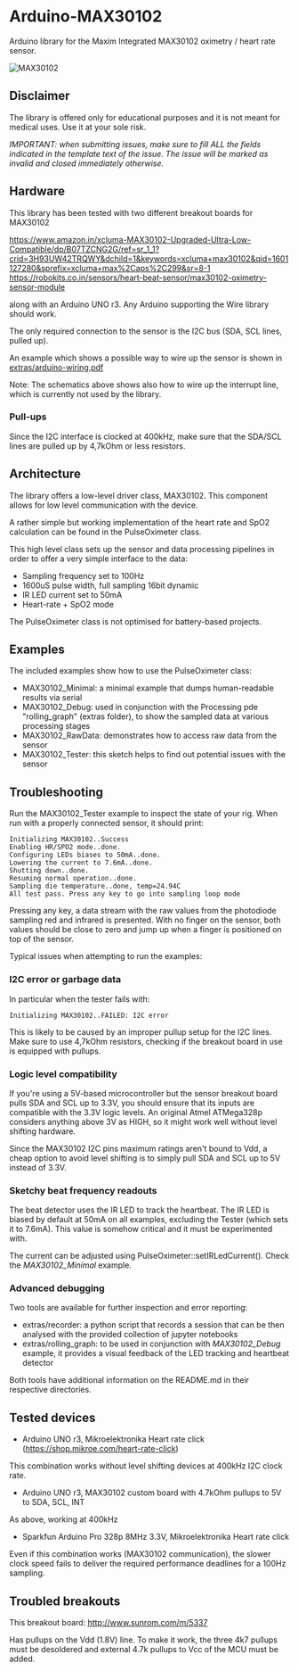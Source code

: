 # Arduino-MAX30102

Arduino library for the Maxim Integrated MAX30102 oximetry / heart rate sensor.

![MAX30102](https://www.amazon.in/xcluma-MAX30102-Upgraded-Ultra-Low-Compatible/dp/B07TZCNG2G/ref=sr_1_1?crid=3H93UW42TRQWY&dchild=1&keywords=xcluma+max30102&qid=1601127280&sprefix=xcluma+max%2Caps%2C299&sr=8-1)

## Disclaimer

The library is offered only for educational purposes and it is not meant for medical uses.
Use it at your sole risk.

*IMPORTANT: when submitting issues, make sure to fill ALL the fields indicated in the template text of the issue. The issue will be marked as invalid and closed immediately otherwise.*

## Hardware

This library has been tested with two different breakout boards for MAX30102

https://www.amazon.in/xcluma-MAX30102-Upgraded-Ultra-Low-Compatible/dp/B07TZCNG2G/ref=sr_1_1?crid=3H93UW42TRQWY&dchild=1&keywords=xcluma+max30102&qid=1601127280&sprefix=xcluma+max%2Caps%2C299&sr=8-1
https://robokits.co.in/sensors/heart-beat-sensor/max30102-oximetry-sensor-module

along with an Arduino UNO r3. Any Arduino supporting the Wire library should work.

The only required connection to the sensor is the I2C bus (SDA, SCL lines, pulled up).

An example which shows a possible way to wire up the sensor is shown in
[extras/arduino-wiring.pdf](extras/arduino-wiring.pdf)

Note: The schematics above shows also how to wire up the interrupt line, which is
currently not used by the library.

### Pull-ups

Since the I2C interface is clocked at 400kHz, make sure that the SDA/SCL lines are pulled
up by 4,7kOhm or less resistors.

## Architecture

The library offers a low-level driver class, MAX30102.
This component allows for low level communication with the device.

A rather simple but working implementation of the heart rate and SpO2 calculation
can be found in the PulseOximeter class.

This high level class sets up the sensor and data processing pipelines in order to
offer a very simple interface to the data:

 * Sampling frequency set to 100Hz
 * 1600uS pulse width, full sampling 16bit dynamic
 * IR LED current set to 50mA
 * Heart-rate + SpO2 mode

The PulseOximeter class is not optimised for battery-based projects.

## Examples

The included examples show how to use the PulseOximeter class:

 * MAX30102_Minimal: a minimal example that dumps human-readable results via serial
 * MAX30102_Debug: used in conjunction with the Processing pde "rolling_graph" (extras folder), to show the sampled data at various processing stages
 * MAX30102_RawData: demonstrates how to access raw data from the sensor
 * MAX30102_Tester: this sketch helps to find out potential issues with the sensor

## Troubleshooting

Run the MAX30102_Tester example to inspect the state of your rig.
When run with a properly connected sensor, it should print:

```
Initializing MAX30102..Success
Enabling HR/SPO2 mode..done.
Configuring LEDs biases to 50mA..done.
Lowering the current to 7.6mA..done.
Shutting down..done.
Resuming normal operation..done.
Sampling die temperature..done, temp=24.94C
All test pass. Press any key to go into sampling loop mode
```

Pressing any key, a data stream with the raw values from the photodiode sampling red
and infrared is presented.
With no finger on the sensor, both values should be close to zero and jump up when
a finger is positioned on top of the sensor.


Typical issues when attempting to run the examples:

### I2C error or garbage data

In particular when the tester fails with:

```
Initializing MAX30102..FAILED: I2C error
```

This is likely to be caused by an improper pullup setup for the I2C lines.
Make sure to use 4,7kOhm resistors, checking if the breakout board in use is equipped
with pullups.

### Logic level compatibility

If you're using a 5V-based microcontroller but the sensor breakout board pulls SDA and SCL up
to 3.3V, you should ensure that its inputs are compatible with the 3.3V logic levels.
An original Atmel ATMega328p considers anything above 3V as HIGH, so it might work well without
level shifting hardware.

Since the MAX30102 I2C pins maximum ratings aren't bound to Vdd, a cheap option to avoid
level shifting is to simply pull SDA and SCL up to 5V instead of 3.3V.

### Sketchy beat frequency readouts

The beat detector uses the IR LED to track the heartbeat. The IR LED is biased
by default at 50mA on all examples, excluding the Tester (which sets it to 7.6mA).
This value is somehow critical and it must be experimented with.

The current can be adjusted using PulseOximeter::setIRLedCurrent().
Check the _MAX30102_Minimal_ example.

### Advanced debugging

Two tools are available for further inspection and error reporting:

* extras/recorder: a python script that records a session that can be then analysed with the provided collection of jupyter notebooks
* extras/rolling_graph: to be used in conjunction with _MAX30102_Debug_ example, it provides a visual feedback of the LED tracking and heartbeat detector

Both tools have additional information on the README.md in their respective directories.

## Tested devices

* Arduino UNO r3, Mikroelektronika Heart rate click (https://shop.mikroe.com/heart-rate-click)

This combination works without level shifting devices at 400kHz I2C clock rate.

* Arduino UNO r3, MAX30102 custom board with 4.7kOhm pullups to 5V to SDA, SCL, INT

As above, working at 400kHz

* Sparkfun Arduino Pro 328p 8MHz 3.3V, Mikroelektronika Heart rate click

Even if this combination works (MAX30102 communication), the slower clock speed fails to deliver
the required performance deadlines for a 100Hz sampling.

## Troubled breakouts

This breakout board: http://www.sunrom.com/m/5337

Has pullups on the Vdd (1.8V) line. To make it work, the three 4k7 pullups must be
desoldered and external 4.7k pullups to Vcc of the MCU must be added.
